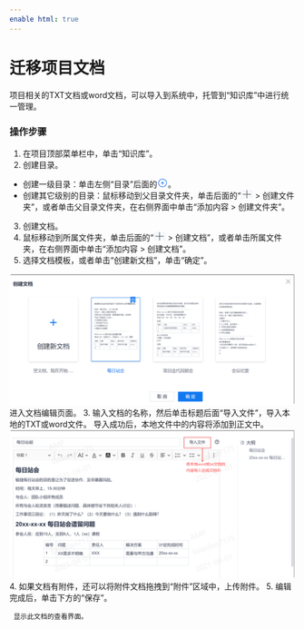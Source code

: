 ```yaml
---
enable html: true
---
```

# 迁移项目文档

项目相关的TXT文档或word文档，可以导入到系统中，托管到“知识库”中进行统一管理。

### 操作步骤
1. 在项目顶部菜单栏中，单击“知识库”。
2. 创建目录。
  * 创建一级目录：单击左侧“目录”后面的![](fig/add.png)。
  * 创建其它级别的目录：鼠标移动到父目录文件夹，单击后面的“![](fig/add01.png) > 创建文件夹”，或者单击父目录文件夹，在右侧界面中单击“添加内容 > 创建文件夹”。
3. 创建文档。     
  1. 鼠标移动到所属文件夹，单击后面的“![](fig/add01.png) > 创建文档”，或者单击所属文件夹，在右侧界面中单击“添加内容 > 创建文档”。
  2. 选择文档模板，或者单击“创建新文档”，单击“确定”。       
  <img src="fig/项目-创建文档.png" style="zoom:50%">           
    进入文档编辑页面。                
  3. 输入文档的名称，然后单击标题后面“导入文件”，导入本地的TXT或word文件。      
  导入成功后，本地文件中的内容将添加到正文中。                      
     <img src="fig/项目-编辑文档-导入内容.png" style="zoom:50%">                  
  4. 如果文档有附件，还可以将附件文档拖拽到“附件”区域中，上传附件。
  5. 编辑完成后，单击下方的“保存”。
     
     显示此文档的查看界面。


